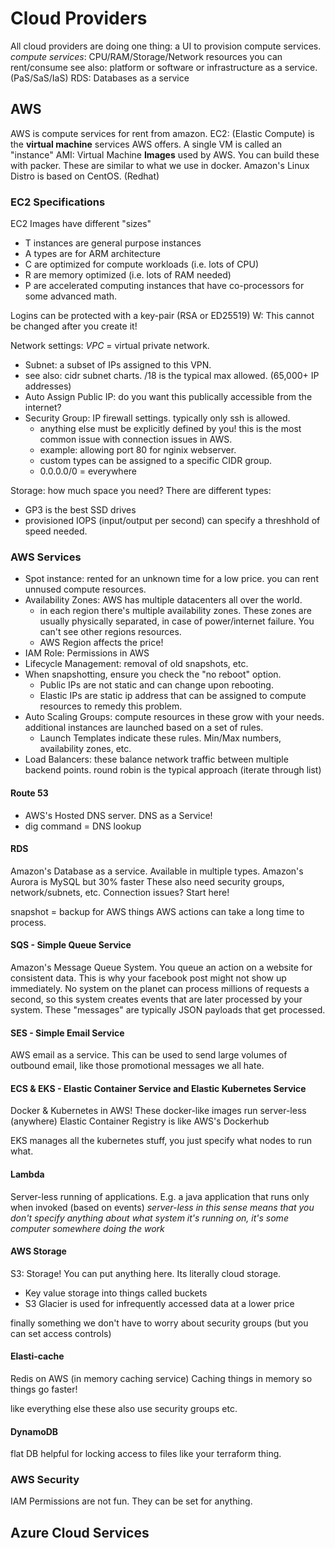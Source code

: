 # Cloud Providers

All cloud providers are doing one thing: a UI to provision compute services.
*compute services*: CPU/RAM/Storage/Network resources you can rent/consume
see also: platform or software or infrastructure as a service. (PaS/SaS/IaS)
RDS: Databases as a service

## AWS

AWS is compute services for rent from amazon.
EC2: (Elastic Compute) is the **virtual machine** services AWS offers. A single VM is called an "instance"
AMI: Virtual Machine **Images** used by AWS. You can build these with packer. These are similar to what we use in docker.
Amazon's Linux Distro is based on CentOS. (Redhat)

### EC2 Specifications

EC2 Images have different "sizes"

- T instances are general purpose instances
- A types are for ARM architecture
- C are optimized for compute workloads (i.e. lots of CPU)
- R are memory optimized (i.e. lots of RAM needed)
- P are accelerated computing instances that have co-processors for some advanced math.

Logins can be protected with a key-pair (RSA or ED25519)
    W: This cannot be changed after you create it!

Network settings: *VPC* = virtual private network.

- Subnet: a subset of IPs assigned to this VPN.
- see also: cidr subnet charts. /18 is the typical max allowed. (65,000+ IP addresses)
- Auto Assign Public IP: do you want this publically accessible from the internet?
- Security Group: IP firewall settings. typically only ssh is allowed.
  - anything else must be explicitly defined by you! this is the most common issue with connection issues in AWS.
  - example: allowing port 80 for nginix webserver.
  - custom types can be assigned to a specific CIDR group.
  - 0.0.0.0/0 = everywhere

Storage: how much space you need? There are different types:

- GP3 is the best SSD drives
- provisioned IOPS (input/output per second) can specify a threshhold of speed needed.

### AWS Services

- Spot instance: rented for an unknown time for a low price. you can rent unnused compute resources.
- Availability Zones: AWS has multiple datacenters all over the world.
  - in each region there's multiple availability zones. These zones are usually physically separated, in case of power/internet failure. You can't see other regions resources.
  - AWS Region affects the price!
- IAM Role: Permissions in AWS
- Lifecycle Management: removal of old snapshots, etc.
- When snapshotting, ensure you check the "no reboot" option.
  - Public IPs are not static and can change upon rebooting.
  - Elastic IPs are static ip address that can be assigned to compute resources to remedy this problem.
- Auto Scaling Groups: compute resources in these grow with your needs. additional instances are launched based on a set of rules.
  - Launch Templates indicate these rules. Min/Max numbers, availability zones, etc.
- Load Balancers: these balance network traffic between multiple backend points. round robin is the typical approach (iterate through list)

#### Route 53

- AWS's Hosted DNS server. DNS as a Service!
- dig command = DNS lookup

#### RDS

Amazon's Database as a service. Available in multiple types.
Amazon's Aurora is MySQL but 30% faster
These also need security groups, network/subnets, etc. Connection issues? Start here!

snapshot = backup for AWS things
AWS actions can take a long time to process.

#### SQS - Simple Queue Service

Amazon's Message Queue System.
You queue an action on a website for consistent data. This is why your facebook post might not show up immediately.
No system on the planet can process millions of requests a second, so this system creates events that are later processed by your system.
These "messages" are typically JSON payloads that get processed.

#### SES - Simple Email Service

AWS email as a service.
This can be used to send large volumes of outbound email, like those promotional messages we all hate.

#### ECS & EKS - Elastic Container Service and Elastic Kubernetes Service

Docker & Kubernetes in AWS!
These docker-like images run server-less (anywhere)
Elastic Container Registry is like AWS's Dockerhub

EKS manages all the kubernetes stuff, you just specify what nodes to run what.

#### Lambda

Server-less running of applications. E.g. a java application that runs only when invoked (based on events)
*server-less in this sense means that you don't specify anything about what system it's running on, it's some computer somewhere doing the work*

#### AWS Storage

S3: Storage! You can put anything here. Its literally cloud storage.

- Key value storage into things called buckets
- S3 Glacier is used for infrequently accessed data at a lower price

finally something we don't have to worry about security groups (but you can set access controls)

#### Elasti-cache

Redis on AWS (in memory caching service)
Caching things in memory so things go faster!

like everything else these also use security groups etc.

#### DynamoDB

flat DB helpful for locking access to files like your terraform thing.

### AWS Security

IAM Permissions are not fun. They can be set for anything. 

## Azure Cloud Services
